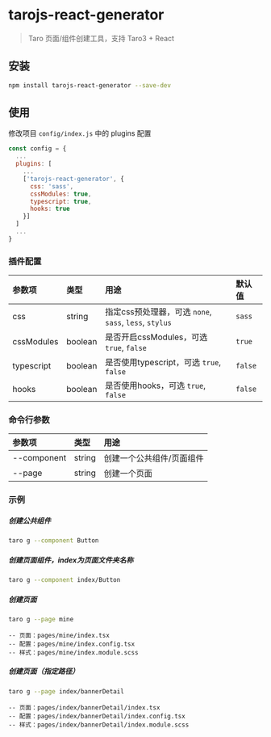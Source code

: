 # tarojs-react-generator

> Taro 页面/组件创建工具，支持 Taro3 + React

## 安装


```bash
npm install tarojs-react-generator --save-dev
```

## 使用


修改项目 `config/index.js` 中的 plugins 配置

```js
const config = {
  ...
  plugins: [
    ...
    ['tarojs-react-generator', {
      css: 'sass',
      cssModules: true,
      typescript: true,
      hooks: true
    }]
  ]
  ...
}
```

### 插件配置

| 参数项 | 类型 | 用途 | 默认值 |
| :-----| :---- | :---- | :---- |
| css | string | 指定css预处理器，可选 ```none```, ```sass```, ```less```, ```stylus``` | ```sass```|
| cssModules | boolean | 是否开启cssModules，可选 ```true```, ```false```  | ```true``` |
| typescript | boolean | 是否使用typescript，可选 ```true```, ```false```  | ```false``` |
| hooks | boolean | 是否使用hooks，可选 ```true```, ```false```  | ```false``` |


### 命令行参数


| 参数项 | 类型 | 用途 |
| :-----| :---- | :---- |
| --component | string | 创建一个公共组件/页面组件 |
| --page | string | 创建一个页面 |


### 示例

##### 创建公共组件
```bash
taro g --component Button
```


##### 创建页面组件，index为页面文件夹名称
```bash
taro g --component index/Button  
```


##### 创建页面
```bash
taro g --page mine
```

```
-- 页面：pages/mine/index.tsx
-- 配置：pages/mine/index.config.tsx
-- 样式：pages/mine/index.module.scss
```



##### 创建页面（指定路径）
```bash
taro g --page index/bannerDetail
```

```
-- 页面：pages/index/bannerDetail/index.tsx
-- 配置：pages/index/bannerDetail/index.config.tsx
-- 样式：pages/index/bannerDetail/index.module.scss
```
